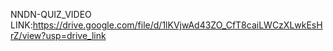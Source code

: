 NNDN-QUIZ_VIDEO LINK:https://drive.google.com/file/d/1lKVjwAd43ZO_CfT8caiLWCzXLwkEsHrZ/view?usp=drive_link
